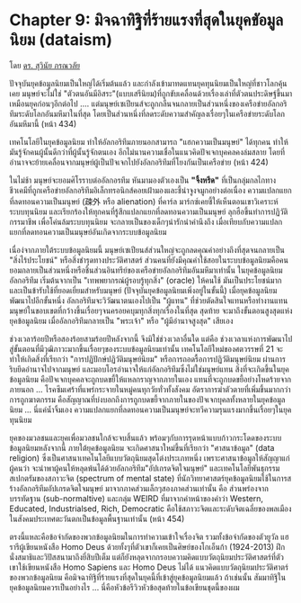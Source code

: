 Chapter 9: มิจฉาทิฐิที่ร้ายแรงที่สุดในยุคขัอมูลนิยม (dataism)
===
โดย [ดร. สุวินัย ภรณวลัย](https://www.facebook.com/suvinaip/posts/2410953752275085)

ปัจจุบันยุคข้อมูลนิยมเป็นใหญ่ได้เริ่มต้นแล้ว และกำลังเข้ามาทดแทนยุคทุนนิยมเป็นใหญ่ที่ชาวโลกคุ้นเคย มนุษย์จะไม่ใช่ "ตัวตนอันมีอิสระ"(แบบเสรีนิยม)ที่ถูกขับเคลื่อนด้วยเรื่องเล่าที่ตัวตนประดิษฐ์ขึ้นมาเหมือนยุคก่อนๆอีกต่อไป .... แต่มนุษย์เซเปียนส์จะถูกกลืนจนกลายเป็นส่วนหนึ่งของเครือข่ายอัลกอริทึมระดับโลกอันมหึมาในที่สุด โดยเป็นส่วนหนึ่งที่ลดระดับความสำคัญลงเรื่อยๆในเครือข่ายระดับโลกอันมหึมานี้ (หน้า 434)

เทคโนโลยีในยุคข้อมูลนิยม ทำให้อัลกอริทึมภายนอกสามารถ "แฮกความเป็นมนุษย์" ได้ทุกคน ทำให้มันรู้จักคนผู้นั้นดีกว่าที่ผู้นั้นรู้จักตนเอง อีกไม่นานความเชื่อในแนวคิดปัจเจกบุคคลคงล่มสลาย โดยที่อำนาจจะย้ายเคลื่อนจากมนุษย์ผู้เป็นปัจเจกไปยังอัลกอริทึมที่โยงกันเป็นเครือข่าย (หน้า 424)

ในไม่ช้า มนุษย์จะยอมศิโรราบต่ออัลกอรทึม หันมามองตัวเองเป็น **"จิ้งหรีด"** ที่เป็นกลุ่มกลไกทางชีวเคมีที่ถูกเครือข่ายอัลกอริทึมอิเล็กทรอนิกส์คอยเฝ้ามองและชี้นำจูงจมูกอย่างต่อเนื่อง ความแปลกแยกที่ลดทอนความเป็นมนุษย์ (疎外 หรือ alienation) ที่คาร์ล มาร์กซ์เคยชี้ให้เห็นตอนเขาวิเคราะห์ระบบทุนนิยม และเรียกร้องให้ทุกคนที่รู้สึกแปลกแยกที่ลดทอนความเป็นมนุษย์ ลุกฮือขึ้นทำการปฏิวัติกรรมาชีพ เพื่อโค่นล้มระบบทุนนิยม  จะกลายเป็นของเด็กๆน่ารักน่าคำนึงถึง เมื่อเทียบกับความแปลกแยกที่ลดทอนความเป็นมนุษย์อันเกิดจากระบบข้อมูลนิยม

เนื่อง่จากภายใต้ระบบข้อมูลนิยมนี้ มนุษย์เซเปียนส์ส่วนใหญ่จะถูกลดคุณค่าอย่างถึงที่สุดจนกลายเป็น "สิ่งไร้ประโยชน์" หรือสิ่งชำรุดทางประวัติศาสตร์ ส่วนคนที่ยังมีคุณค่าใช้สอยในระบบข้อมูลนิยมคือคนยอมกลายเป็นส่วนหนึ่งหรือชิ้นส่วนอินทรีย์ของเครือข่ายอัลกอริทึมอันมหึมาเท่านั้น ในยุคข้อมูลนิยม อัลกอริทึม เริ่มต้นจากเป็น "เทพพยากรณ์ผู้รอบรู้ทุกสิ่ง" (oracle) ให้คนใช้ มันเป็นประโยชน์มากและเป็นข้ารับใช้ที่ยอดเยี่ยมสำหรับมนุษย์ (ปัจจุบันยุคข้อมูลนิยมเพิ่งอยู่ในขั้นนี้) เมื่อยุคข้อมูลนิยม พัฒนาไปอีกขั้นหนึ่ง อัลกอริทึมจะวิวัฒนาตนเองไปเป็น "ผู้แทน" ที่ช่วยตัดสินใจแทนหรือทำงานแทนมนุษย์ในขอบเขตที่กว้างขึ้นเรื่อยๆจนครอยคบุมทุกสิ่งทุกเรื่องในที่สุด สุดท้าย จะมาถึงขั้นตอนสูงสุดแห่งยุคข้อมูลนิยม เมื่ออัลกอริทึมกลายเป็น "พระเจ้า" หรือ "ผู้มีอำนาจสูงสุด" เสียเอง

ช่วงเวลาร้อยปีหรือสองร้อยสามร้อยปีหลังจากนี้ จึงมิใช่ช่วงเวลาอื่นใด แต่คือ ช่วงเวลาแห่งการพัฒนาไปสู่ขั้นตอนที่มีวุฒิภาวะมากขึ้นเรื่อยๆของระบบข้อมูลนิยมเท่านั้น เทคโนโลยีใหม่ของศตวรรษที่ 21 จะทำให้เกิดสิ่งที่เรียกว่า "การปฏิปักษ์ปฏิวัติมนุษย์นิยม" หรือการถอดรื้อการปฏิวัติมนุษย์นิยม ผ่านการริบยึดอำนาจไปจากมนุษย์ และมอบโอรอำนาจให้แก่อัลกอริทึมซึ่งไม่ใช่มนุษย์แทน สิ่งที่จะเกิดขึ้นในยุคข้อมูลนิยม คือปัจเจกบุคคลจะถูกบดขยี้ให้แหลกราญจากภายในเอง แทนที่จะถูกบดขยี้อย่างโหดร้ายจากภายนอก ... โรคซึมเศร้าที่แพร่กระจายในหมู่คนทุกวัยทั่วทั้งสังคม อัตราการฆ่าตัวตายที่เพิ่มขึ้นมากกว่าการถูกฆาตกรรม คือสัญญาณที่บ่งบอกถึงการถูกบดขยี้จากภายในของปัจเจกบุคลทั้งหลายในยุคข้อมูลนิยม ... นี่แค่น้ำจิ้มเอง ความแปลกแยกที่ลดทอนความเป็นมนุษย์จะทวีความรุนแรงมากขึ้นเรื่อยๆในยุคทุนนิยม

ยุคของมวลชนและยุคเพื่อมวลชนใกล้จะจบสิ้นแล้ว พร้อมๆกับการรุดหน้าแบบก้าวกระโดดของระบบข้อมูลนิยมหลังจากนี้ ภายใต้ยุคข้อมูลนิยม จะเกิดศาสนาใหม่ขึ้นที่เรียกว่า "ศาสนาข้อมูล" (data religion) ซึ่งเป็นศาสนาเทคโนโลยีแบบวัตถุนิยมสุดโต่งประเภทหนึ่ง เพราะศาสนาข้อมูลให้สัญญาแก่ผู้คนว่า จะนำพาผู้คนให้หลุดพ้นได้ด้วยอัลกอริทึม"อัปเกรดจิตใจมนุษย์" และเทคโนโลยีพันธุกรรม สเปกตรัมของสภาวะจิต (spectrum of mental state) ที่นักวิทยาศาสตร์ยุคข้อมูลนิยมใช้ในการสร้างอัลกอริทึมอัปเกรดจิตใจมนุษย์ มาจากภาคส่วนเล็กๆสองภาคส่วนเท่านั้น คือ ส่วนพร่องจากบรรทัดฐาน (sub-normaltive) และกลุ่ม WEIRD ที่มาจากคำหน้าของคำว่า Western, Educated, Industrialsed, Rich, Democratic คือใช้สภาวะจิตและระดับจิตเฉลี่ยของพลเมืองในสังคมประเทศตะวันตกเป็นข้อมูลพื้นฐานเท่านั้น (หน้า 454)

ตรงนี้แหละคือข้อจำกัดของพวกข้อมูลนิยมในการทำความเข้าใจเรื่องจิต รวมทั้งข้อจำกัดของตัวยูวัล แฮรารีผู้เขียนหนังสือ Homo Deus ด้วยทั้งๆที่ตัวเขาก็เคยเป็นศิษย์ของโกเอ็นก้า (1924-2013) ฝึกนั่งสมาธิและวิปัสสนามาถึงยี่สิบปีเต็ม แต่ก็ยังหลุดจากกรอบความคิดแบบวัตถุนิยมประวัติศาสตร์ที่ตัวเขาใช้เขียนหนังสือ Homo Sapiens และ Homo Deus ไม่ได้ แนวคิดแบบวัตถุนิยมประวัติศาตร์ของพวกข้อมูลนิยม คือมิจฉาทิฐิที่ร้ายแรงที่สุดในยุคนี้ที่เข้าสู่ยุคข้อมูลนิยมแล้ว ถ้าเช่นนั้น สัมมาทิฐิในยุคข้อมูลนิยมควรเป็นอย่างไร ... นี่คือหัวข้อรีวิวหัวข้อสุดท้ายในข้อเขียนชุดนี้ของผม
<!--stackedit_data:
eyJoaXN0b3J5IjpbMTYyOTE0MDQ5MywtMjA0MTU1ODQ2OV19
-->